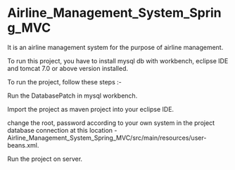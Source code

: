 # Airline_Management_System_Spring_MVC
It is an airline management system for the purpose of airline management.

To run this project, you have to install mysql db with workbench, eclipse IDE and tomcat 7.0 or above version installed.

To run the project, follow these steps :-

Run the DatabasePatch in mysql workbench.

Import the project as maven project into your eclipse IDE.

change the root, password according to your own system in the project database connection at this location - Airline_Management_System_Spring_MVC/src/main/resources/user-beans.xml.

Run the project on server.
